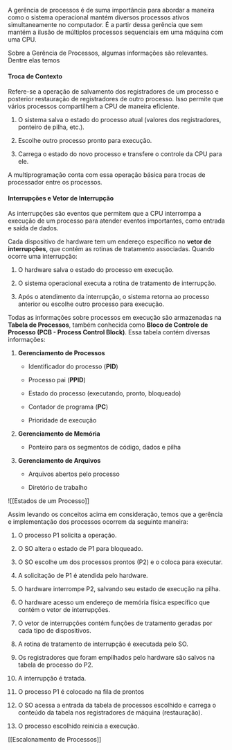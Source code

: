 A gerência de processos é de suma importância para abordar a maneira como o sistema operacional mantém diversos processos ativos simultaneamente no computador. É a partir dessa gerência que sem mantém a ilusão de múltiplos processos sequenciais em uma máquina com uma CPU.

Sobre a Gerência de Processos, algumas informações são relevantes. Dentre elas temos 
#### Troca de Contexto

Refere-se a operação de salvamento dos registradores de um processo e posterior restauração de registradores de outro processo. Isso permite que vários processos compartilhem a CPU de maneira eficiente. 

1. O sistema salva o estado do processo atual (valores dos registradores, ponteiro de pilha, etc.).
    
2. Escolhe outro processo pronto para execução.
    
3. Carrega o estado do novo processo e transfere o controle da CPU para ele.

A multiprogramação conta com essa operação básica para trocas de processador entre os processos.

#### Interrupções e Vetor de Interrupção

As interrupções são eventos que permitem que a CPU interrompa a execução de um processo para atender eventos importantes, como entrada e saída de dados.

Cada dispositivo de hardware tem um endereço específico no **vetor de interrupções**, que contém as rotinas de tratamento associadas. Quando ocorre uma interrupção:

1. O hardware salva o estado do processo em execução.
    
2. O sistema operacional executa a rotina de tratamento de interrupção.
    
3. Após o atendimento da interrupção, o sistema retorna ao processo anterior ou escolhe outro processo para execução.

Todas as informações sobre processos em execução são armazenadas na **Tabela de Processos**, também conhecida como **Bloco de Controle de Processo (PCB - Process Control Block)**. Essa tabela contém diversas informações:

1. **Gerenciamento de Processos**
    
    - Identificador do processo (**PID**)
        
    - Processo pai (**PPID**)
        
    - Estado do processo (executando, pronto, bloqueado)
        
    - Contador de programa (**PC**)
        
    - Prioridade de execução
        
2. **Gerenciamento de Memória**
    
    - Ponteiro para os segmentos de código, dados e pilha
        
3. **Gerenciamento de Arquivos**
    
    - Arquivos abertos pelo processo
        
    - Diretório de trabalho

![[Estados de um Processo]]


Assim levando os conceitos acima em consideração, temos que a gerência e implementação dos processos ocorrem da seguinte maneira:

1. O processo P1 solicita a operação.

2. O SO altera o estado de P1 para bloqueado.

3. O SO escolhe um dos processos prontos (P2) e o coloca para executar.

4. A solicitação de P1 é atendida pelo hardware.

5. O hardware interrompe P2, salvando seu estado de execução na pilha.

6. O hardware acesso um endereço de memória física específico que contém o vetor de interrupções.

7. O vetor de interrupções contém funções de tratamento geradas por cada tipo de dispositivos.

8. A rotina de tratamento de interrupção é executada pelo SO.

9. Os registradores que foram empilhados pelo hardware são salvos na tabela de processo do P2.

10. A interrupção é tratada.

11. O processo P1 é colocado na fila de prontos 

12. O SO acessa a entrada da tabela de processos escolhido e carrega o conteúdo da tabela nos registradores de máquina (restauração).

13. O processo escolhido reinicia a execução.

[[Escalonamento de Processos]]
